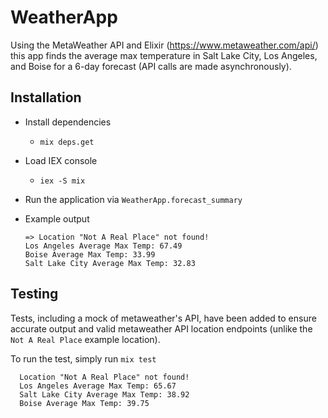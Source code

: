 # WeatherApp

Using the MetaWeather API and Elixir (<https://www.metaweather.com/api/>) this app finds the average max temperature in Salt Lake City, Los Angeles, and Boise for a 6-day forecast (API calls are made asynchronously).

## Installation

- Install dependencies
  - `mix deps.get`
- Load IEX console
  - `iex -S mix`
- Run the application via `WeatherApp.forecast_summary`
- Example output

      => Location "Not A Real Place" not found!
      Los Angeles Average Max Temp: 67.49
      Boise Average Max Temp: 33.99
      Salt Lake City Average Max Temp: 32.83

## Testing

Tests, including a mock of metaweather's API, have been added to ensure accurate output and valid metaweather API location endpoints (unlike the `Not A Real Place` example location).

To run the test, simply run `mix test`

      Location "Not A Real Place" not found!
      Los Angeles Average Max Temp: 65.67
      Salt Lake City Average Max Temp: 38.92
      Boise Average Max Temp: 39.75
